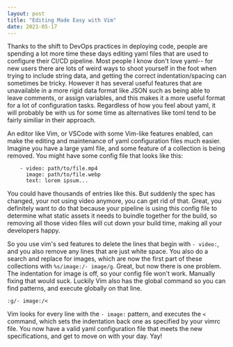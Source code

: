 ```yaml
---
layout: post
title: "Editing Made Easy with Vim"
date: 2021-05-17
---
```


Thanks to the shift to DevOps practices in deploying code, people are spending a lot more time these days editing yaml files that are used to configure their CI/CD pipeline. Most people I know don't love yaml-- for new users there are lots of weird ways to shoot yourself in the foot when trying to include string data, and getting the correct indentation/spacing can sometimes be tricky. However it has several useful features that are unavailable in a more rigid data format like JSON such as being able to leave comments, or assign variables, and this makes it a more useful format for a lot of configuration tasks. Regardless of how you feel about yaml, it will probably be with us for some time as alternatives like toml tend to be fairly similiar in their approach.

An editor like Vim, or VSCode with some Vim-like features enabled, can make the editing and maintenance of yaml configuration files much easier. Imagine you have a large yaml file, and some feature of a collection is being removed. You might have some config file that looks like this:

```
    - video: path/to/file.mp4
      image: path/to/file.webp
      text: lorem ipsum...
```

You could have thousands of entries like this. But suddenly the spec has changed, your not using video anymore, you can get rid of that. Great, you definitely want to do that because your pipeline is using this config file to determine what static assets it needs to buindle together for the build, so removing all those video files will cut down your build time, making all your developers happy. 

So you use vim's sed features to delete the lines that begin with `- video:`, and you also remove any lines that are just white space. You also do a search and replace for images, which are now the first part of these collections with `%s/image:/- image/g`. Great, but now there is one problem. The indentation for image is off, so your config file won't work. Manually fixing that would suck. Luckily Vim also has the global command so you can find patterns, and execute globally on that line.

`:g/- image:/<`

Vim looks for every line with the `- image:` pattern, and executes the `<` command, which sets the indentation back one as specified by your vimrc file. You now have a valid yaml configuration file that meets the new specifications, and get to move on with your day. Yay!
